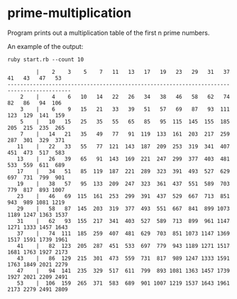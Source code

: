 # prime-multiplication
Program prints out a multiplication table of the first n prime numbers.

An example of the output:

```ruby start.rb --count 10```
```
         |    2    3    5    7   11   13   17   19   23   29   31   37   41   43   47   53
------------------------------------------------------------------------------------------
    2    |    4    6   10   14   22   26   34   38   46   58   62   74   82   86   94  106
    3    |    6    9   15   21   33   39   51   57   69   87   93  111  123  129  141  159
    5    |   10   15   25   35   55   65   85   95  115  145  155  185  205  215  235  265
    7    |   14   21   35   49   77   91  119  133  161  203  217  259  287  301  329  371
   11    |   22   33   55   77  121  143  187  209  253  319  341  407  451  473  517  583
   13    |   26   39   65   91  143  169  221  247  299  377  403  481  533  559  611  689
   17    |   34   51   85  119  187  221  289  323  391  493  527  629  697  731  799  901
   19    |   38   57   95  133  209  247  323  361  437  551  589  703  779  817  893 1007
   23    |   46   69  115  161  253  299  391  437  529  667  713  851  943  989 1081 1219
   29    |   58   87  145  203  319  377  493  551  667  841  899 1073 1189 1247 1363 1537
   31    |   62   93  155  217  341  403  527  589  713  899  961 1147 1271 1333 1457 1643
   37    |   74  111  185  259  407  481  629  703  851 1073 1147 1369 1517 1591 1739 1961
   41    |   82  123  205  287  451  533  697  779  943 1189 1271 1517 1681 1763 1927 2173
   43    |   86  129  215  301  473  559  731  817  989 1247 1333 1591 1763 1849 2021 2279
   47    |   94  141  235  329  517  611  799  893 1081 1363 1457 1739 1927 2021 2209 2491
   53    |  106  159  265  371  583  689  901 1007 1219 1537 1643 1961 2173 2279 2491 2809

```
